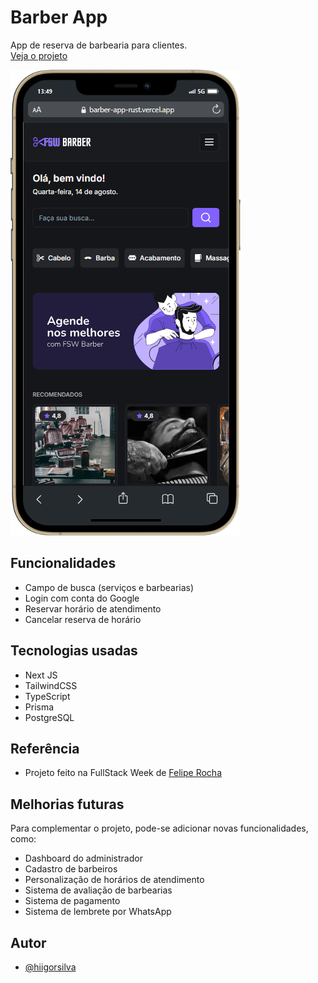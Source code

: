# Barber App

App de reserva de barbearia para clientes. </br>
[Veja o projeto](https://barber-app-rust.vercel.app/)

![alt text](image.png)

## Funcionalidades

- Campo de busca (serviços e barbearias)
- Login com conta do Google
- Reservar horário de atendimento
- Cancelar reserva de horário


## Tecnologias usadas

- Next JS
- TailwindCSS
- TypeScript
- Prisma
- PostgreSQL

## Referência

 - Projeto feito na FullStack Week de [Felipe Rocha](https://www.instagram.com/byfeliperocha/)

## Melhorias futuras

Para complementar o projeto, pode-se adicionar novas funcionalidades, como:
- Dashboard do administrador
- Cadastro de barbeiros
- Personalização de horários de atendimento
- Sistema de avaliação de barbearias
- Sistema de pagamento
- Sistema de lembrete por WhatsApp

## Autor

- [@hiigorsilva](https://github.com/hiigorsilva)


